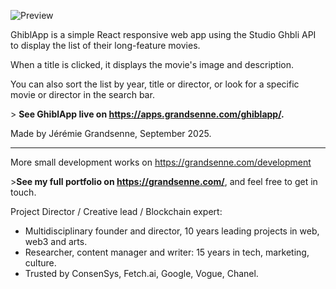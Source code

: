 


![Preview](https://apps.grandsenne.com/ghiblapp/assets/princesse-mononoke-CESeXHLj.webp)


GhiblApp is a simple React responsive web app using the Studio Ghbli API to display the list of their long-feature movies.

When a title is clicked, it displays the movie's image and description.

You can also sort the list by year, title or director, or look for a specific movie or director in the search bar. 


\> **See GhiblApp live on https://apps.grandsenne.com/ghiblapp/.**


Made by Jérémie Grandsenne, September 2025. 

---

More small development works on https://grandsenne.com/development

\>**See my full portfolio on https://grandsenne.com/**, and feel free to get in touch. 

Project Director / Creative lead / Blockchain expert:

- Multidisciplinary founder and director, 10 years leading projects in web, web3 and arts.
- Researcher, content manager and writer: 15 years in tech, marketing, culture.
- Trusted by ConsenSys, Fetch.ai, Google, Vogue, Chanel. 